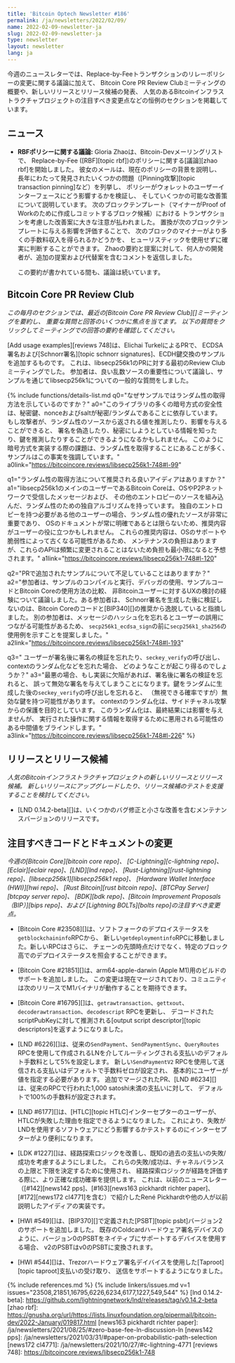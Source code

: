 ```yaml
---
title: 'Bitcoin Optech Newsletter #186'
permalink: /ja/newsletters/2022/02/09/
name: 2022-02-09-newsletter-ja
slug: 2022-02-09-newsletter-ja
type: newsletter
layout: newsletter
lang: ja
---
```

今週のニュースレターでは、Replace-by-Feeトランザクションのリレーポリシーの変更に関する議論に加えて、
Bitcoin Core PR Review Clubミーティングの概要や、新しいリリースとリリース候補の発表、
人気のあるBitcoinインフラストラクチャプロジェクトの注目すべき変更点などの恒例のセクションを掲載しています。

## ニュース

- **RBFポリシーに関する議論:** Gloria Zhaoは、Bitcoin-Devメーリングリストで、
  Replace-by-Fee ([RBF][topic rbf])のポリシーに関する[議論][zhao rbf]を開始しました。
  彼女のメールは、現在のポリシーの背景を説明し、
  長年にわたって発見されたいくつかの問題（[Pinning攻撃][topic transaction pinning]など）を列挙し、
  ポリシーがウォレットのユーザーインターフェースにどう影響するかを検証し、
  そしていくつかの可能な改善策について説明しています。
  次のブロックテンプレート（マイナーがProof of Workのために作成しコミットするブロック候補）における
  トランザクションを考慮した改善案に大きな注意が払われました。
  置換が次のブロックテンプレートに与える影響を評価することで、
  次のブロックのマイナーがより多くの手数料収入を得られるかどうかを、
  ヒューリスティックを使用せずに確実に判断することができます。
  Zhaoの要約と提案に対して、何人かの開発者が、追加の提案および代替案を含むコメントを返信しました。

  この要約が書かれている間も、議論は続いています。

## Bitcoin Core PR Review Club

*この毎月のセクションでは、最近の[Bitcoin Core PR Review Club][]ミーティングを要約し、
重要な質問と回答のいくつかに焦点を当てます。
以下の質問をクリックしてミーティングでの回答の要約を確認してください。*


[Add usage examples][reviews 748]は、Elichai TurkelによるPRで、
ECDSA署名および[Schnorr署名][topic schnorr signatures]、ECDH鍵交換のサンプルを追加するものです。
これは、libsecp256k1のPRに対する最初のReview Clubミーティングでした。
参加者は、良い乱数ソースの重要性について議論し、サンプルを通じてlibsecp256k1についての一般的な質問をしました。

{% include functions/details-list.md
  q0="<!--why-do-the-examples-show-how-to-obtain-randomness-->なぜサンプルではランダム性の取得方法を示しているのですか？"
  a0="このライブラリの多くの暗号方式の安全性は、秘密鍵、nonceおよびsaltが秘密/ランダムであることに依存しています。
もし攻撃者が、ランダム性のソースから返される値を推測したり、影響を与えることができると、
署名を偽造したり、秘密にしようとしている情報を知ったり、鍵を推測したりすることができるようになるかもしれません。
このように暗号方式を実装する際の課題は、ランダム性を取得することにあることが多く、サンプルはこの事実を強調しています。"
  a0link="https://bitcoincore.reviews/libsecp256k1-748#l-99"

  q1="<!--is-it-a-good-idea-to-make-recommendations-for-how-to-obtain-randomness-->ランダム性の取得方法について推奨される良いアイディアはありますか？"
  a1="libsecp256k1のメインのユーザーであるBitcoin Coreは、OSやP2Pネットワークで受信したメッセージおよび、
その他のエントロピーのソースを組み込んだ、ランダム性のための独自アルゴリズムを持っています。
独自のエントロピーを持つ必要がある他のユーザーの場合、ランダム性の優れたソースが非常に重要であり、
OSのドキュメントが常に明確であるとは限らないため、推奨内容がユーザーの役に立つかもしれません。
これらの推奨内容は、OSのサポートや脆弱性によって古くなる可能性があるため、
メンテナンスの負担はありますが、これらのAPIは頻繁に変更されることはないため負担も最小限になると予想されます。"
  a1link="https://bitcoincore.reviews/libsecp256k1-748#l-120"

  q2="<!--can-you-follow-the-examples-added-in-the-pr-is-anything-missing-from-them-->PRで追加されたサンプルについて不足していることはありますか？"
  a2="参加者は、サンプルのコンパイルと実行、デバッガの使用、サンプルコードとBitcoin Coreの使用方法の比較、
非Bitcoinユーザーに対するUXの検討の経験について議論しました。ある参加者は、
Schnorr署名を生成した後に検証しないのは、Bitcoin Coreのコードと[BIP340][]の推奨から逸脱していると指摘しました。
別の参加者は、メッセージのハッシュ化を忘れるとユーザーの誤用につながる可能性があるため、
`secp256k1_ecdsa_sign`の前に`secp256k1_sha256`の使用例を示すことを提案しました。"
  a2link="https://bitcoincore.reviews/libsecp256k1-748#l-193"

  q3="<!--what-can-happen-if-a-user-forgets-to-do-something-like-verify-the-signature-after-signing-call-seckey-verify-or-randomize-the-context-->
ユーザーが署名後に署名の検証を忘れたり、`seckey_verify`の呼び出し、contextのランダム化などを忘れた場合、
どのようなことが起こり得るのでしょうか？"
  a3="最悪の場合、もし実装に欠陥があれば、署名後に署名の検証を忘れると、
誤って無効な署名を与えてしまうことになります。鍵をランダムに生成した後の`seckey_verify`の呼び出しを忘れると、
（無視できる確率ですが）無効な鍵を持つ可能性があります。
contextのランダム化は、サイドチャネル攻撃からの保護を目的としています。
このランダム化は、最終結果には影響を与えませんが、
実行された操作に関する情報を取得するために悪用される可能性のある中間値をブラインドします。"
  a3link="https://bitcoincore.reviews/libsecp256k1-748#l-226"
%}

## リリースとリリース候補

*人気のBitcoinインフラストラクチャプロジェクトの新しいリリースとリリース候補。
新しいリリースにアップグレードしたり、リリース候補のテストを支援することを検討してください。*

- [LND 0.14.2-beta][]は、いくつかのバグ修正と小さな改善を含むメンテナンスバージョンのリリースです。

## 注目すべきコードとドキュメントの変更

*今週の[Bitcoin Core][bitcoin core repo]、
[C-Lightning][c-lightning repo]、[Eclair][eclair repo]、[LND][lnd repo]、
[Rust-Lightning][rust-lightning repo]、[libsecp256k1][libsecp256k1 repo]、
[Hardware Wallet Interface (HWI)][hwi repo]、
[Rust Bitcoin][rust bitcoin repo]、[BTCPay Server][btcpay server repo]、
[BDK][bdk repo]、[Bitcoin Improvement Proposals（BIP）][bips repo]、および
[Lightning BOLTs][bolts repo]の注目すべき変更点。*

- [Bitcoin Core #23508][]は、ソフトフォークのデプロイステータスを`getblockchaininfo`RPCから、
  新しい`getdeploymentinfo`RPCに移動しました。新しいRPCはさらに、
  チェーンの先頭時点だけでなく、特定のブロック高でのデプロイステータスを照会することができます。

- [Bitcoin Core #21851][]は、arm64-apple-darwin (Apple M1)用のビルドのサポートを追加しました。
  この変更は現在マージされており、コミュニティは次のリリースでM1バイナリが動作することを期待できます。

- [Bitcoin Core #16795][]は、`getrawtransaction`、`gettxout`、`decoderawtransaction`、`decodescript` RPCを更新し、
  デコードされたscriptPubKeyに対して推測される[output script descriptor][topic descriptors]を返すようになりました。

- [LND #6226][]は、従来の`SendPayment`、`SendPaymentSync`、`QueryRoutes`
  RPCを使用して作成されるLNを介してルーティングされる支払いのデフォルト手数料として5%を設定します。
  新しい`SendPaymentV2` RPCを使用して送信される支払いはデフォルトで手数料ゼロが設定され、
  基本的にユーザーが値を指定する必要があります。
  追加でマージされたPR、[LND #6234][]は、従来のRPCで行われた1,000 satoshi未満の支払いに対して、
  デフォルトで100%の手数料が設定されます。

- [LND #6177][]は、[HTLC][topic HTLC]インターセプターのユーザーが、HTLCが失敗した理由を指定できるようになりました。
  これにより、失敗がLNDを使用するソフトウェアにどう影響するかテストするのにインターセプターがより便利になります。

- [LDK #1227][]は、経路探索ロジックを改善し、既知の過去の支払いの失敗/成功を考慮するようにしました。
  これらの失敗/成功は、チャネルバランスの上限と下限を決定するために使用され、
  経路探索ロジックが経路を評価する際に、より正確な成功確率を提供します。
  これは、以前のニュースレター（[#142][news142 pps]、[#163][news163 pickhardt richter paper]、
  [#172][news172 cl4771]を含む）で紹介したRené Pickhardtや他の人が以前説明したアイディアの実装です。

- [HWI #549][]は、[BIP370][]で定義された[PSBT][topic psbt]バージョン2のサポートを追加しました。
  既存のColdcardハードウェア署名デバイスのように、バージョン0のPSBTをネイティブにサポートするデバイスを使用する場合、
  v2のPSBTはv0のPSBTに変換されます。

- [HWI #544][]は、Trezorハードウェア署名デイバイスを使用した[Taproot][topic taproot]支払いの受け取り、
  送信をサポートするようになりました。

{% include references.md %}
{% include linkers/issues.md v=1 issues="23508,21851,16795,6226,6234,6177,1227,549,544" %}
[lnd 0.14.2-beta]: https://github.com/lightningnetwork/lnd/releases/tag/v0.14.2-beta
[zhao rbf]: https://gnusha.org/url/https://lists.linuxfoundation.org/pipermail/bitcoin-dev/2022-January/019817.html
[news163 pickhardt richter paper]: /ja/newsletters/2021/08/25/#zero-base-fee-ln-discussion-ln
[news142 pps]: /ja/newsletters/2021/03/31/#paper-on-probabilistic-path-selection
[news172 cl4771]: /ja/newsletters/2021/10/27/#c-lightning-4771
[reviews 748]: https://bitcoincore.reviews/libsecp256k1-748
